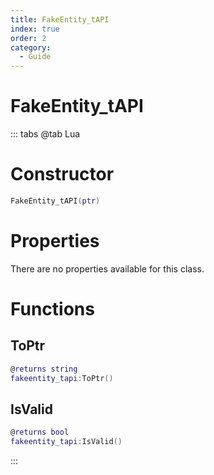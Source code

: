 ```yaml
---
title: FakeEntity_tAPI
index: true
order: 2
category:
  - Guide
---
```


# FakeEntity_tAPI

::: tabs
@tab Lua
# Constructor
```lua
FakeEntity_tAPI(ptr)
```
# Properties
There are no properties available for this class.
# Functions
## ToPtr
```lua
@returns string
fakeentity_tapi:ToPtr()
```
## IsValid
```lua
@returns bool
fakeentity_tapi:IsValid()
```

:::